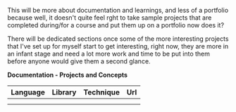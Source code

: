 This will be more about documentation and learnings, and
less of a portfolio because well, it doesn't quite feel rght
to take sample projects that are completed during/for a course
and put them up on a portfolio now does it?

There will be dedicated sections once some of the more interesting projects
that I've set up for myself start to get interesting, right now,
they are more in an infant stage and need a lot more work and time to
be put into them before anyone would give them a second glance.

**Documentation - Projects and Concepts**

| Language | Library | Technique | Url |
|----------|---------|-----------|-----|
|          |         |           |     |
|          |         |           |     |
